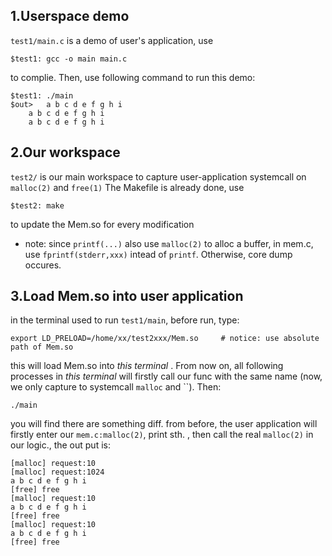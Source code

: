 ## 1.Userspace demo
`test1/main.c` is a demo of user's application, use 
```
$test1: gcc -o main main.c
```
to complie. Then, use following command to run this demo:
```
$test1: ./main
$out> 	a b c d e f g h i
  	a b c d e f g h i
  	a b c d e f g h i
```


## 2.Our workspace
`test2/` is our main workspace to capture user-application systemcall on `malloc(2)` and `free(1)`
The Makefile is already done, use 
```
$test2: make
```
to update the Mem.so for every modification

+ note: since ``printf(...)`` also use `malloc(2)` to alloc a buffer, in mem.c, use `fprintf(stderr,xxx)` intead of `printf`. Otherwise, core dump occures.



## 3.Load Mem.so into user application
in the terminal used to run `test1/main`, before run, type:
```
export LD_PRELOAD=/home/xx/test2xxx/Mem.so     # notice: use absolute path of Mem.so
```
this will load Mem.so into *this terminal* . From now on, all following processes in *this terminal* will firstly call our func with the same name (now, we only capture to systemcall `malloc` and ``).
Then:
```
./main
```
you will find there are something diff. from before, the user application will firstly enter our `mem.c:malloc(2)`, print sth. , then call the real `malloc(2)` in our logic., the out put is:
```
[malloc] request:10
[malloc] request:1024
a b c d e f g h i 
[free] free
[malloc] request:10
a b c d e f g h i 
[free] free
[malloc] request:10
a b c d e f g h i 
[free] free

```

